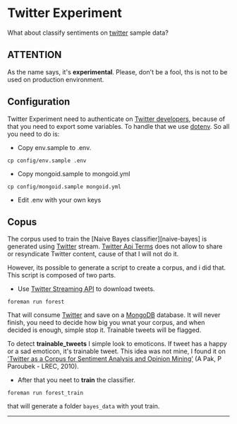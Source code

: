 Twitter Experiment
==================

What about classify sentiments on [twitter][twitter] sample data?

__ATTENTION__
-------------

As the name says, it's __experimental__. Please, don't be a fool, ths is not
to be used on production environment.


Configuration
-------------

Twitter Experiment need to authenticate on [Twitter developers][dev-twitter],
because of that you need to export some variables. To handle that we use
[dotenv][dotenv]. So all you need to do is:

 - Copy env.sample to .env.

 ```
 cp config/env.sample .env
 ```
 - Copy mongoid.sample to mongoid.yml

 ```
 cp config/mongoid.sample mongoid.yml
 ```
 - Edit .env with your own keys


Copus
-----

The corpus used to train the [Naive Bayes classifier][naive-bayes] is generated
using [Twitter][twitter] stream.
[Twitter Api Terms][twitter-api-terms] does not allow to share or resyndicate
Twitter content, cause of that I will not do it.

However, its possible to generate a script to create a corpus, and i did that.
This script is composed of two parts.

 - Use [Twitter Streaming API][twitter-streaming-api] to download tweets.
 ```
 foreman run forest
 ```

 That will consume [Twitter][twitter] and save on a [MongoDB][mongodb]
 database. It will never finish, you need to decide how big you wnat your
 corpus, and when decided is enough, simple stop it. Trainable tweets will be
 flagged.

 To detect __trainable_tweets__ I simple look to emoticons. If tweet has a
 happy or a sad emoticon, it's trainable tweet. This idea was not mine, I found
 it on ['Twitter as a Corpus for Sentiment Analysis and Opinion Mining'][alexander-pak-patrick-paroubek] (A Pak, P Paroubek - LREC, 2010).

 - After that you neet to __train__ the classifier.

 ```
 foreman run forest_train
 ```
 that will generate a folder ```bayes_data``` with yout train.

 ----


[twitter]: http://twitter.com
[dev-twitter]: https://dev.twitter.com/
[dotenv]: https://github.com/bkeepers/dotenv
[twitter-api-terms]: https://dev.twitter.com/terms/api-terms
[twitter-streaming-api]: https://dev.twitter.com/docs/streaming-apis
[mongodb]: http://www.mongodb.org/
[alexander-pak-patrick-paroubek]: http://www.lrec-conf.org/proceedings/lrec2010/summaries/385.html
